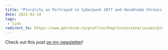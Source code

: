 ```yaml
---
title: "Plurality as Portrayed in Cyberpunk 2077 and Xenoblade Chronicles 2"
date: 2021-02-14
tags:
 - link
redirect_to: https://www.getrevue.co/profile/theprincessxena/issues/plurality-as-portrayed-in-cyberpunk-2077-and-xenoblade-chronicles-2-313929
---
```


Check out this post [on my
newsletter](https://www.getrevue.co/profile/theprincessxena/issues/plurality-as-portrayed-in-cyberpunk-2077-and-xenoblade-chronicles-2-313929)!
